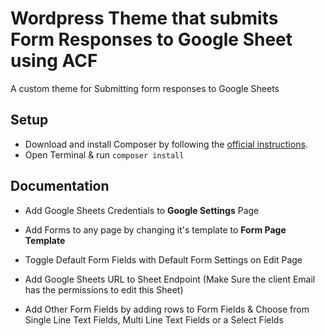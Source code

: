 # Wordpress Theme that submits Form Responses to Google Sheet using ACF

A custom theme for Submitting form responses to Google Sheets

## Setup

- Download and install Composer by following the [official instructions](https://getcomposer.org/download/).
- Open Terminal & run ``` composer install ```


## Documentation

- Add Google Sheets Credentials to **Google Settings** Page

- Add Forms to any page by changing it's template to **Form Page Template**

- Toggle Default Form Fields with Default Form Settings on Edit Page

- Add Google Sheets URL to Sheet Endpoint (Make Sure the client Email has the permissions to edit this Sheet)

- Add Other Form Fields by adding rows to Form Fields & Choose from Single Line Text Fields, Multi Line Text Fields or a Select Fields
